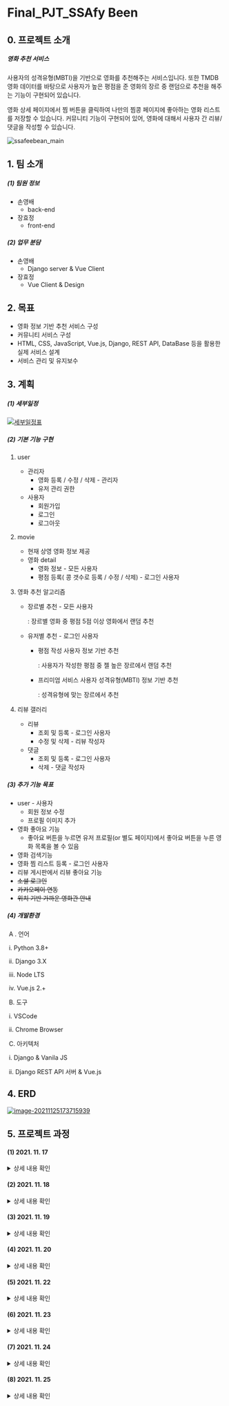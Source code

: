 # Final_PJT_SSAfy  Been

## 0. 프로젝트 소개

##### 영화 추천 서비스 

 사용자의 성격유형(MBTI)을 기반으로 영화를 추천해주는 서비스입니다. 또한 TMDB 영화 데이터를 바탕으로 사용자가 높은 평점을 준 영화의 장르 중 랜덤으로 추천을 해주는 기능이 구현되어 있습니다.

 영화 상세 페이지에서 찜 버튼을 클릭하여 나만의 찜콩 페이지에 좋아하는 영화 리스트를 저장할 수 있습니다. 커뮤니티 기능이 구현되어 있어, 영화에 대해서 사용자 간 리뷰/댓글을 작성할 수 있습니다.

![ssafeebean_main](README.assets/ssafeebean_main.png)



## 1. 팀 소개

##### (1) 팀원 정보

- 손영배
  - back-end
- 장효정
  - front-end

##### (2) 업무 분담

- 손영배
  - Django server & Vue Client
- 장효정
  - Vue Client & Design



## 2. 목표

- 영화 정보 기반 추천 서비스 구성
- 커뮤니티 서비스 구성
- HTML, CSS, JavaScript, Vue.js, Django, REST API, DataBase 등을 활용한 실제 서비스 설계
- 서비스 관리 및 유지보수



## 3. 계획

##### (1) 세부일정

[![세부일정표](README.assets/세부일정표.png)]()

##### (2) 기본 기능 구현

1. user

   - 관리자
     - 영화 등록 / 수정 / 삭제 - 관리자
     - 유저 관리 권한
   - 사용자
     - 회원가입
     - 로그인
     - 로그아웃

2. movie

   - 현재 상영 영화 정보 제공
   - 영화 detail
     - 영화 정보 - 모든 사용자
     - 평점 등록( 콩 갯수로 등록 / 수정 / 삭제) - 로그인 사용자

3. 영화 추천 알고리즘

   - 장르별 추천 - 모든 사용자

     : 장르별 영화 중 평점 5점 이상 영화에서 랜덤 추천

   - 유저별 추천 - 로그인 사용자

     - 평점 작성 사용자 정보 기반 추천

       : 사용자가 작성한 평점 중 젤  높은 장르에서 랜덤 추천

     - 프리미엄 서비스 사용자 성격유형(MBTI) 정보 기반 추천

       : 성격유형에 맞는 장르에서 추천

4. 리뷰 갤러리

   - 리뷰
     - 조회 및 등록 - 로그인 사용자
     - 수정 및 삭제 - 리뷰 작성자
   - 댓글
     - 조회 및 등록 - 로그인 사용자
     - 삭제 - 댓글 작성자

##### (3) 추가 기능 목표

- user - 사용자
  - 회원 정보 수정
  - 프로필 이미지 추가
- 영화 좋아요 기능
  - 좋아요 버튼을 누르면 유저 프로필(or 별도 페이지)에서 좋아요 버튼을 누른 영화 목록을 볼 수 있음
- 영화 검색기능
- 영화 찜 리스트 등록 - 로그인 사용자
- 리뷰 게시판에서 리뷰 좋아요 기능
- ~~소셜 로그인~~
- ~~카카오페이 연동~~
- ~~위치 기반 가까운 영화관 안내~~

##### (4) 개발환경

​	A . 언어

​		i. Python 3.8+

​		ii. Django 3.X

​		iii. Node LTS

​		iv. Vue.js 2.+

​	B. 도구

​		i. VSCode

​		ii. Chrome Browser

​	C. 아키텍처

​		i. Django & Vanila JS

​		ii. Django REST API 서버 & Vue.js



## 4. ERD

[![image-20211125173715939](./README.assets/image-20211125173715939.png)]()



## 5. 프로젝트 과정

#### (1) 2021. 11. 17

<details>
<summary>상세 내용 확인</summary>
<div markdown="1">

##### 1. 오늘의 목표


- 영화데이터 API 수집할 곳 정하기, 조사하기
- Wireframe 만들기
- Django 기본 틀, Model 구축하기
- Community, Movies 앱 CRUD 로직 작성
- 프로젝트 세부 일정 수립하기

##### 2. 오늘의 고민과정

- TMDB API를 통해 영화 데이터 크롤링하기
  - Front 단에서 axios 요청으로 데이터를 통신하는 것 이외에, 기본적으로 Server 내 DB에 일정량의 영화 데이터를 저장하고자 하였다.
  - TMDB API에서 영화 데이터를 불러오고, 이를 SSAfee Bean 프로젝트의 Movie 모델이 가지고 있는 속성과 일치하게끔 가져오려면 어떻게 해야할까? 라는 의문을 가지게 되었다.
  - 구글링을 통해서 `requests` 와 `json` , 그리고 기초적인 Python `for` 문을 사용하면 위 문제를 해결할 수 있음을 알게 되었고, 코드 작성을 통해 우리가 원하는 JSON 형태의 영화 데이터를 얻을 수 있었다.
- Community, Movies 앱의 CRUD 로직 작성
  - 프로젝트 명세에 따라 기본적이면서 핵심적인 CRUD 로직 작성을 하였다.
  - 프로젝트 기술 스택은 Django + Vue.js 이기 때문에 Django에 별도의 Templates 작성을 하지 않았다. 따라서 Django Rest Framework를 사용하여 직렬화(Serializer)된 데이터를 응답(Response)하는 구조로 각각의 CRUD 함수 코드를 작성하였다.
  - Community 앱의 Comment 관련 로직에 대한 고민이 남아있다.
    - 댓글 목록을 불러오는 path와 세부 댓글의 Read/Delete path가 분리되어 있다.
    - 어차피 하나의 리뷰에 여러개의 댓글이 달리는 구조인데, 이 path가 굳이 분리되어 있을 필요가 있을까? (효정과 논의 필요!)

##### 3. 오늘의 결과물

- WireFrame
  [![Untitled](./README.assets/Untitled.png)]()
- 기본 구조 생성
  ![Untitled (3)](README.assets/Untitled%20(3).png)
- TMDB API를 활용하여 DB에 저장할 영화 데이터 JSON 파일 생성
  [![Untitled (2)](./README.assets/Untitled%20(2).png)]()
- community & movies 앱 기본 CRUD 로직 작성
  - Postman을 사용하여 request가 정상적으로 작동하는지 확인
    [![Untitled (1)](./README.assets/Untitled%20(1).png)]()

##### 4. 오늘의 느낀점

- 장효정
  - 기획 단계가 가장 어렵고 중요하다고 하셨던 교수님 말씀이 이해가 완전 됐다. 기획내용들이 정확하면 개발하는 과정에서 헷갈리는 경우는 확실히 줄 것이라는 생각이 들었다.
  - wireframe을 처음 접하고 그려보면서 대략적인 완성본의 모습을 그린다는 게 생각했던 거보다 어려웠다. 그리는건 쉬운데 아이디어를 정리하고 어떻게 표현할 것인지 정리하는 과정에서 시간을 많이 사용했다.
  - 오늘 프로젝트 첫날인데 내일부터 끝나는 날까지 매일이 걱정보다는 기대가 크다. 물론 구현하려고 했던 게 생각처럼 바로 되지 않는 경우들 때문에 고민의 시간들이 있겠지만 그래도 생각했던 기능들을 다 구현해서 상상 속 페이지가 실제로 완성된 거 보면 엄청 뿌듯하고 기분 좋을 것 같다는 기대감이 든다.
- 손영배
  - 프로젝트 1일차이다. 매주 금요일마다 했던 PJT 경험과 코드를 참고해서 기본적인 구조는 최대한 빠르게 작성하고자 하였다. 명세에 맞는 핵심 기능을 완벽하게 구현하고 나서 추가적으로 다양한 기능을 넣어볼 것이다.
  - 간단한 `.py` 파일을 만들어서 `requests` , `json` 을 활용한 TMDB API 영화 데이터를 크롤링 과정이 재미있었다. 사용자 정보 기반 영화 추천 알고리즘을 작성할 때에도 TMDB API 데이터를 활용할 수 있을 것 같다.


</div>
</details>




#### (2) 2021. 11. 18

<details> <summary>상세 내용 확인</summary> <div markdown="1">

##### 1. 오늘의 목표

- 사용자 계정 model 구축
- vue 구조 잡기
- 영화 vue 연결
- 리뷰 vue 연결

##### 2. 오늘의 고민과정

- 기능별 세부 일정 계획 수정
  - 효정
    - 목 : 홈 / 영화
    - 금 : 장르별 추천 / 찜(보고싶어요)
    - 토,일,월,화 : Design
    - 수 : 최종 test
  - 영배
    - 목 : 리뷰 / 프로필
    - 금 : 평점별 추천
    - 토, 일 : 소셜로그인 / MBTI 추천
    - 월, 화 : 지도 / 마일리지 / 카페
    - 수 : 최종 test
- Vue.js
  - views & components 구조 변경
    - 상단 nav 링크는 views
    - 그 views의 하위 vue는 components 폴더에 작성해야 함
    - 구조 싹 바꿔야함...
  - 로그인
    - 로그인 후, 새로고침(F5) 버튼을 누르면 `vuex.store > state > loginUser`가 초기화된다.
    - 어떻게 해결해야 하지?
  - 프로필 페이지
    - Server DB에 저장된 유저 avatar_thumbnail 파일을 불러오는 것이 어려움.
    - 어떻게 해...
  - 리뷰
    - django Review 모델에서 사용되는 여러 속성값을 입력하는 것이 어려움
    - ex. 생성시간, 수정시간, 작성자(user), 어떤 영화에 대한 리뷰인지(movie)...
  - 홈에 보이는 현재 상영작들의 detail 페이지를 영화카테고리에서 쓰는 detail페이지와 같이 쓸 수 있는 것인지 고민
    - 먼저 영화 페이지에서 detail볼 영화 구분을 movie.id로  필터링 작업이 created에서 작업후, 현재 상영작 중 한 개의 영화 정보를 어떻게 받아야 할지 고민했다.
  - 영화 - 장르별 영화 목록을 보기 위해서 select 이용 사용자가 선택한 장르 출력 완성
    - but! 장르가 번호로 되어있고 그 범위가 900이 넘어가는데 이 부분은 서버에서 체크해봐야 더 진행할 수 있을 것 같다.
    - → *내일 회의사항!!*
  - 영화 목록들을 현재는 card 형태로 보여주는데 이것을 li안에 div로 할지 고민 중이다.
  - 필터링 과정에서 선택 리뷰나 선택 영화에 대한 id 값을 filter에서 체크할 때, '==='과 '=='은 차이가 있다는 점을 생각해야 한다.
  - 현재 db에 있는 영화 데이터가 현재상영작 데이터랑 차이점이 있는건지 확인!!
    - → *회의사항!!*

##### 3. 오늘의 결과물

- 홈 화면
  - 현재 상영작
    - ![Untitled (4)](README.assets/Untitled%20(4).png)
    - [![Untitled (5)](./README.assets/Untitled%20(5).png)]()
  - 영화 전체 목록
    - ![Untitled (6)](README.assets/Untitled%20(6).png)
    - [![Untitled (7)](./README.assets/Untitled%20(7).png)]()
  - 영화 detail
    - ![Untitled (8)](README.assets/Untitled%20(8).png)
- 회원가입 / 로그인 로직
- 리뷰
  - 리스트
  
  - 리뷰작성
  
  - 세부 리뷰 정보 (+ 작성자일 경우, 삭제버튼)
  
    ![Untitled (9)](README.assets/Untitled%20(9).png)

##### 4. 오늘의 느낀점

- 장효정
  - vue는 참 무작정하면 중간에 길을 완전 잃어버리게 된다. 확실히 흐름을 파악하고 나서 작성하면 오류가 나도 어디를 고쳐야 하는지 조금은 알게되는 것 같다.
  - 오류를 방지하기 위해 중간 중간 console.log 필수..! 한단계씩 확인하면서 하는 것이 좋다는 것을 또 한번 느꼈다.
  - 조금 디자인을 건드려봤는데.. 확실히 큰일났다. 부트스트랩, css에 대한 지식이 많이 날라간 상태였다는 것을... 깨달았다. 이번 프로젝트를 끝낼 쯤엔 실력이 많이 늘어있으리라..믿는다.내자신..
  - 혼자 하다가 오랫동안 풀리지 않는 문제는 팀원과 같이 고민하면 더 빨리 문제를 해결할 수 있다는 점!
  - 뭔가 되게 많은 걸 한 건 아닌데 시간은 엄청 흘렀고.. 그렇지만 재밌다!
- 손영배
  - 프로젝트 2일차. vue에서 컴포넌트를 만들면서 django 서버를 탄탄하게 만들지 못했다는 생각을 하게 되었다. Request 방식에 따라 응답이 제대로 오지 않는 오류가 많이 나타났기 때문이다. 코드를 구현하는 과정에서 지속적으로 Server 파트의 부족한 부분을 메워가겠다.
  - Vue.js 에서 개별 리뷰 정보를 출력하는 부분에서 시간이 많이 소요되고 있다. 구글링, 팀원과 협의를 계속하고 있지만 잘 해결되지 않는다.
    - 해결 완료(장효정 최고b)
  - 로그인, 회원가입 기능에서도 django에 설정해놓은 모델의 속성값과 일치하지 않아서 오류가 발생하였다. 수정이 필요하다.
  - 내일 필수 기능에 대한 로직과 컴포넌트들에 대해서 전체적으로 중간점검을 해야겠다.

</div> </details>

#### (3) 2021. 11. 19

<details> <summary>상세 내용 확인</summary> <div markdown="1">

##### 1. 오늘의 목표

- 홈페이지 -영화 detail  연결
- 영화페이지 - 장르별 목록 출력
- 장르별 추천
- 찜(보고싶어요)
- 프로필사진 경로 불러오기 도전

------

- 영화 평점 기능 넣기
- 평점별 추천
- DB수정 - movie_now 추가하기 / 영화id값 pk로 수정
- movie.json 파일 수정
- 영화 model 수정 - 영화 좋아요 넣기
- 리뷰

##### 2. 오늘의 고민과정

- state에서 새로고침시 user정보 사라짐 : 교수님 질문!!!!!!

  - `vuex-persistedstate` 라이브러리로 해결

- 영화 상세 페이지 좋아요(찜) 기능

  - 영화 상세 페이지에 들어왔을 때 좋아요 기능에 대해 2가지 정보를 보여주고자 하였다.
    1. 기존에 영화를 좋아요(찜) 클릭한 유저의 숫자
    2. 현재 로그인한 유저가 해당 영화를 찜 했는지 여부 (True / False)
  - 이를 위해서 django에 GET 방식에 대한 새로운 코드를 아래와 같이 작성하였다.

  ```python
  @api_view(['GET','POST'])
  def movie_likes(request, movie_pk):
      movie = get_object_or_404(Movie, pk=movie_pk)
  
      if request.method == 'GET':
          if movie.like_users.filter(pk=request.user.pk).exists():
              liked = True
          else:
              liked = False
          context = {
              'liked' : liked,
              'likeCount' : movie.like_users.count(),
          }
          return JsonResponse(context)
  ```

  - `JsonResponse` 를 통해 응답 받은 2가지 변수를 활용하여 문제를 해결하였다.

- 영화 상세 페이지 별점 기능

  - JS에서 동작하는 별점을 구현하기 위해서 구글링을 하였고 관련하여 다양한 라이브러리가 있음을 확인하였다.
  - https://github.com/pooyagolchian/vue-star-rate
  - 위 GitHub 링크를 참고하여 `vue-js-star-rating` 라이브러리를 활용하여 별점 기능 구현

  ```jsx
  <template>
  	<vue-star-rate
          :rateRange="0"
          :maxIcon="5"
          :iconHeight="22"
          :iconWidth="22"
          :hasCounter="true"
          iconShape="star"
          @ratingSet="myRating"
    >
  	</vue-star-rate>
  </template>
  
  <script>
  import vueStarRate from 'vue-js-star-rating'
  
  export default {
  	...
  	components: {
  		vueStarRate,
  	},
  	data: function () {
  		return {
  			...
  			rankData: {
  				user_rank: 0,
  				user: 0,
  				movie: 0,
  			},
  		},		
  	},
  	methods: {
  		...
  		myRating: function (rating) {
        this.rankData.user_rank = rating
        const Django_URL = '<http://127.0.0.1:8000>'
        axios({
          method: 'post',
          url: `${Django_URL}/movies/${this.movie.id}/rank/`,
          data: this.rankData,
          headers: this.setToken()
        })
          .then(res => {
            console.log(res)
          })
          .catch(err => {
            console.log(err)
          })
      },
  	},
  }
  </script>
  ```

  - 영화 개별 페이지 컴포넌트가 `created` 되었을 때 이미 영화에 관련된 로그인 유저의 별점 데이터가 있을 경우 별점이 바로 보일 수 있도록 작업해야 함. (내일하자...)

- Permissions Classes

  - 서비스의 기능 중 요청방식이 GET인 기능들 대부분은 로그인하지 않아도 요청을 할 수 있어야 한다.
  - `views.py`의 동일한 함수에 달려있는 api_view 데코레이터가 GET 이외에 POST, PUT, DELETE가 같이 있는 경우에는 permission classes를 요청 방식에 따라 구분 지을 수 있는지 궁금하다. GET 은 AllowAny, POST는 IsAuthenticated와 같은식으로 말이다.

##### 3. 오늘의 결과물

- 영화 상세 페이지 좋아요(찜) 기능

  ![Untitled (10)](README.assets/Untitled%20(10).png)

- 영화 상세 페이지 별점 기능 (진행중)

  ![Untitled (11)](README.assets/Untitled%20(11).png)

- 홈 / 영화 페이지에서 영화 눌렀을 때 연결 부분 수정

![Untitled](README.assets/Untitled%20(12).png)

- 장르별 영화 페이지 구성

![Untitled (13)](README.assets/Untitled%20(13).png)

##### 4. 오늘의 느낀점

- 장효정
  - 하면서 배웠던 내용도 직접 원하는 방식으로 사용해보면서 더 정확하게 배울 수 있었다.
  - 오류가 나면 혼자 해결해보려고 찾아가는 과정도 좋고 그게 너무 시간을 오래 사용하고 있다 싶을땐 조원한테 물어보면?!! 바로 해결. 이상하게 내 오류는 영배오빠가 해결하고 영배오빠오류는 내가 찾고 이래서 협업하는건가부다~!~!~! 우리 팀 짱~!
  - 하면서 디자인적인 부분도 조금씩 수정해보려고 기존 영화페이지들 어떻게 구성되어있나 보고있는데 보면서 와 진짜 구성자체가 깊다는 생각이 들었다. 나도 할 수 있..겟..지?
- 손영배
  - Django Server 단에서 수정해야 할 코드가 꽤 많아서, Vue 관련 작업을 많이 하지 못했다. 일정이 조금 밀리는 것 같아서 페어 효정이에게 미안하다. 주말에 열심히 할게
  - axios 요청을 통해서 좋아요/별점 기능을 구현하는 과정에서 많이 헤맸다. 구글링도 하고 교수님께 질문도 드리고, 효정이와 같이 논의하면서 문제를 해결하고자 하였다. 처음부터 모든 코드를 바로 구현할 수 없다는 것을 다시 한번 깨닳았고, 같이 협업하는 동료와 프로젝트를 진행하면서 만나게 되는 다양한 문제들에 대해서 의견을 나누고 조사하고 해결하는 과정 너무 의미있고 유익하고 즐거웠다. 남은 기간도 화이팅!
  - 체력적으로 많이 힘들지만 주말동안 코드에 대해서 수정 보완해야겠다.

</div> </details>

#### (4) 2021. 11. 20

<details> <summary>상세 내용 확인</summary> <div markdown="1">

##### 1. 오늘의 목표

- 좋아요(찜) 누른 영화 목록 페이지 생성
- 영화 평점 기능 추가
- 평점별 추천
- 리뷰 컴포넌트 수정

------

- 장르별 추천
- 홈페이지 디자인

##### 2. 오늘의 고민과정

- 리뷰 상세 페이지 링크 이동시 아래와 같은 오류 발생

  ![Untitled (19)](README.assets/Untitled%20(19).png)

- 위 오류의 내용은 다음과 같다.

  - 현재 페이지 주소가 이동하려는 페이지의 주소와 같기 때문에(NavigationDuplicated) 에러가 발생한 것.
  - ReviewItem.vue 에서 `li` 태그와 `router-link` 각각에 똑같은 리뷰 개별 페이지 경로로이동하는 코드를 모두 작성해서 오류가 발생하였다. `li` 태그 내의 `@click` 코드를 삭제하여 문제를 해결하였다.

- https://m.blog.naver.com/ming___jee/222060921909 블로그 글을 참고하여 문제를 해결할 수 있었다.

##### 3. 오늘의 결과물

- 리뷰 컴포넌트 수정

  - 리뷰 내 좋아요 기능 추가
  - 리뷰 수정 기능 추가 (모달)
  - 댓글 리스트 표시
  - 댓글 작성 및 삭제 기능 추가

  ![Untitled](./README.assets/Untitled%20(20).png)

  ![Untitled](./README.assets/Untitled%20(21).png)

- 찜 페이지 추가

  - 영화 상세 페이지에서 좋아요 버튼을 누른 영화를 별도의 찜 페이지에서 따로 확인 가능

[![Untitled](./README.assets/Untitled%20(22).png)]()

- 평점별 추천

  - 사용자가 가장 높은 별점을 준 영화의 장르 중 하나를 랜덤으로 선택하여 해당 장르와 관련있는 영화 리스트를 추천

  ![Untitled](./README.assets/Untitled%20(23).png)

##### 4. 오늘의 느낀점

- 장효정
  - 점점 기능들이 추가되면서 여러부분을 고치고 고치고 하는 과정에서 많이 배운다는 생각이 들었다. 그리고 가장 늘은 것은 구글링 능력..!
  - 웹 배울때 레이아웃 분명 열심히 들었던 거 같은데 다시 해보니까 복잡한 거 아닌거 같은데 바로바로 못해내서 답답했다.
- 손영배
  - 프로젝트 4일차
  - Vue를 활용하여 여러가지 기능을 구현하면서 Django의 코드를 많이 수정하였다. 프로젝트 초기부터 완벽한 코드를 작성하고자 하는 욕심이 있었다. 최종 PJT OT 때 교수님이 말씀하신 내용이 생각났다. 처음부터 완벽한 코드/결과물을 만들 수는 없다는 것을!
  - 코드에서 문제가 발생하면 성격상 무조건 고치고 넘어가야 된다는 강박이 있다. 물론 결국에 오류는 고쳐야하지만 해결되지도 않고 답도 없는 오류를 몇시간씩 붙드는 것보다는 다른 기능을 구현하면서 주의를 환기시켰다가 다시 오류로 돌아오는 것이 훨씬 낫다는 것을 배웠다.
  - 어제까지는 코딩도 전혀 못하겠고 어떻게 하면 좋을지 아이디어나 생각도 전혀나지 않았는데, 오늘은 꽤 많은 기능을 구현해내서 뿌듯하다. 끝까지 최선을 다하자!

</div> </details>

#### (5) 2021. 11. 22

<details> <summary>상세 내용 확인</summary> <div markdown="1">

##### 1. 오늘의 목표

- 관리자 페이지
- 회원정보 수정
- 검색 기능 추가
- MBTI 기반 추천 알고리즘 만들기
- 로그인 관련 페이지 수정

##### 2. 오늘의 고민과정

- 프로필 페이지 이미지 수정

  - 참고: https://stackoverflow.com/questions/43013858/how-to-post-a-file-from-a-form-with-axios
  - 코드 수정

  ```jsx
  profileUpdate: function() {
        const username = this.$store.state.loginUser
        var formData = new FormData()
        formData.append("avatar_thumbnail", this.file)
        formData.append("mbti", this.user.mbti)
        formData.append("mileage", this.user.mileage)
        formData.append("pay", this.user.pay)
        const Django_URL = '<http://127.0.0.1:8000>'
        axios({
          method: 'put',
          url: `${Django_URL}/accounts/${username}/`,
          data: formData,
          headers: {
            Authorization: `JWT ${localStorage.getItem('jwt')}`,
            'Content-Type': 'multipart/form-data'
          }
  ```

  ```python
  # serializers.py 에서 사용자 정보 업데이트용 serializer 생성
  class UserUpdateSerializer(serializers.ModelSerializer):
  
      class Meta:
          model = get_user_model()
          fields = ('avatar_thumbnail', 'mbti', 'pay', 'mileage',)
  
  # views.py user_detail 함수 코드 수정
  @api_view(['GET', 'PUT'])
  def user_detail(request, username):
      ...
      elif request.method == 'PUT':
          serializer = UserUpdateSerializer(user, data=request.data)
          if serializer.is_valid(raise_exception=True):
              serializer.save()
              return Response(serializer.data)
  ```

  - 프로필 페이지에서 이미지/MBTI를 수정하는 요청을 보내는 작업에 대한 코드를 수정하였다. 계속해서 아래와 같이 **Multipart from parse error** 가 발생해서 몇시간을 고민하고 구글링해도 답이 나오지 않아, 결국 교수님께 질문을 드렸다. 교수님의 도움으로 `axios file put` 이라는 키워드로 구글링하여 stackoverflow 글을 참고하였고 단번에 해결되었다.

  ```jsx
  {
    "error": {
      "detail": "Multipart form parse error - Invalid boundary in multipart: None"
    }
  }
  ```

- 검색 기능

  - 서비스 어느 페이지에서든 '키워드'를 입력해서 영화를 검색할 수 있는 기능을 추기하고자 하였다.
  - axios get 요청 방식을 통해 `search_query` 를 전달하여 서버 단에서 필터링된 영화 목록을 응답받았다.
  - 코드

  ```python
  @api_view(['GET'])
  @permission_classes([AllowAny])
  def movie_list(request):
      # 전체 영화 조회
      if request.method == 'GET':
          movies = get_list_or_404(Movie)
          
  				# 영화 타이틀 검색 기능
          q = request.GET.get('q', '')
          if q:
              movies = get_list_or_404(Movie, title__icontains=q)
          serializer = MovieListSerializer(movies, many=True)
          return Response(serializer.data)
  ```

  ```python
  // App.vue
  methods: {
      movieSearch: function () {
        this.$router.push({
          name: 'MovieSearch',
          query: {
            search_query: this.userQuery,
          }
        })
        this.userQuery= ''
      },
    },
  
  // MovieSearch.vue
  methods: {
    getQueryMovie: function () {
      const q = this.$route.query.search_query
      console.log(q)
      const Django_URL = '<http://127.0.0.1:8000>'
      axios({
        method: 'get',
        url: `${Django_URL}/movies/`,
        headers: this.setToken(),
        params: {
          q: q
        }
      })
        .then(res => {
          this.movies = res.data
  
        })
        .catch(err => {
          console.log(err)
        })
    },
   },
  ```

  - 어려운 점

    - Home, 리뷰, 프로필 등 다른 페이지에서 정상적으로 검색기능이 작동하는 것을 확인하였으나, 검색 결과가 나타난 화면에서 다른 쿼리로 재검색하려고 할 때 작동하지 않는 문제점이 발생하였다.
    - 참고: https://theheydaze.tistory.com/313
    - 위 블로그 글을 참고하여 `query` 나 `params` 값만 갱신하면서 Router를 이동 시키는 코드를 추가하였다.

    ```jsx
    // App.vue
    
    <router-view :key="$route.fullPath" @login="isLogin=true"/>
    ```

- MBTI 유형별 영화 추천 알고리즘

  - 16가지 성격유형 (MBTI) 에 따른 영화 추천 알고리즘을 작성하였다. 구글링을 통해서 각 성격 유형에 해당하는 사람들이 좋아하는 영화들의 목록을 작성하고 해당하는 장르를 구했다. 성격 유형별로 좋아할만한 영화 장르를 기반으로 추천해주는 기능을 구현하였다.
  - 코드

  ```jsx
  methods: {
      setToken: function () {
        const token = localStorage.getItem("jwt")
        const config = {
          Authorization: `JWT ${token}`,
        }
        return config;
      },
      **getMBTIMovies**: function () {
        const Django_URL = '<http://127.0.0.1:8000>'
        const MBTIID = this.mbtiID[this.$store.state.userInfo.mbti]
        axios({
          method: 'get',
          url: `${Django_URL}/movies/recommendation/mbti/${MBTIID}/`,
          headers: this.setToken(),
        })
          .then(res => {
            console.log(res)
            const MBTIMovies = res.data
            this.movies = _.sampleSize(MBTIMovies, 3)
          })
          .catch(err => {
            console.log(err)
          })
      },
    },
  ```

- git merge check

  - ![Untitled (27)](README.assets/Untitled%20(27).png)

##### 3. 오늘의 결과물

- 프로필 페이지 이미지 & MBTI 등 정보 수정

  ![Untitled (24)](README.assets/Untitled%20(24).png)

- 검색 기능 추가

[![Untitled](./README.assets/Untitled%20(25).png)]()

- MBTI 추천

[![Untitled](./README.assets/Untitled%20(26).png)]()

##### 4. 오늘의 느낀점

- 장효정
  - 디자인하는게 이렇게 어려운 일이였다니.. 나는 이걸 좋아하는 줄 알았는데 아니다. 안좋아한다. 있는 코드 갔다 쓰면 안되고 조금수정하면 될꺼같아서 수정하면 늪에빠지고 아예 첨부터 빌딩쌓자니 63빌딩이라 시간투자가 과하고 ..ㅎ 일단 모르겠다.
  - 영배오빠에게.. 미안합니다. 진짜 다해놓고 자고싶었는데.. 불가능했습니다.. 제 능력부족입니다ㅠㅠ남은 프젝기간 모든 시간 투자 열심히 하겠습니다. 이만저는...자고 오겠습니다..
- 손영배
  - 프로젝트 5일차
  - 프로필 페이지에서 유저의 아바타 이미지를 서버에 전달하고 저장하는 과정에서 오류가 지속적으로 발생하였다. 어떻게든 검색을 통해서 해결해보려고 했으나 도저히 해결할 방법이 보이지 않아 교수님께 도움을 청했다. 10분만에 문제를 해결했다. 너무 쉽게 해결되어서 허탈했지만, 혼자서 몇시간 동안 고민하고 검색하면서 이리저리 코드를 썼던 것 또한 좋은 경험이었다고 생각하려고 한다.
  - 슬슬 체력에 한계가 온다. 힘들다.. 졸리고 지친다..

</div> </details>

#### (6) 2021. 11. 23

<details> <summary>상세 내용 확인</summary> <div markdown="1">

##### 1. 오늘의 목표

- 회원가입, 로그인 alert 메세지 추가
- GenreReco.vue 장르명 인자로 같이 전달
- 리뷰 리스트, 상세 - 글쓴이 표기
- 소셜 로그인
- 홈 - Carousel
- 리뷰 상세 페이지

##### 2. 오늘의 고민과정

- Vue - Carousel
  - 홈 화면에서 보여주는 영화 리스트를 Carousel 형태로 구현하고자 함
  - `vue-carousel-3d` 를 import 하여 활용.
  - vue-carousel-3d github 링크
    - https://wlada.github.io/vue-carousel-3d/guide/

##### 3. 오늘의 결과물

- 홈 화면 - Carousel

  - ![Untitled (28)](README.assets/Untitled%20(28).png)

- 경고창 Customize

  - `sweetalert` 라이브러리를 사용하여 경고창을 좀 더 이쁘게 꾸며보았다.
  - https://sweetalert.js.org/guides/#installation

  ![Untitled (29)](README.assets/Untitled%20(29).png)

##### 4. 오늘의 느낀점

- 장효정
  - 디자인 진짜 너무 사소한데 오래 걸린다.. 진짜 너무 사소한데 오래걸려서 짜증은 안나는데 시간이 많았으면 좋겠다는 바램 .ㅎㅎㅎㅎ
  - 진짜 구글은 개발자에게 최고의 책이다... 없었으면 어쩔뻔..
  - 마음은 더 예쁘게 보이고 이것 저것 구현하고 싶은게 많지만 사실 시간만 넉넉하면 할 수 있을 것 같은데 시간이 적다보니 원하는 정도껏 구현하지 못해서 아쉬운 마음이 든다. 그런데 디자인하다보면 그냥 대충 이렇게 봐!!! 라는 대충의 마음도 생긴다.
  - 어려운 기능들을 영배오빠가 다 구현하느라 고생이 많다.. 디자인은 나에게 전적으로 맡겨!! 하고 싶었는데 오빠가 내가 계속 못하던 거 해결해줬다.. 역시 영배짱!!
- 손영배
  - 프로젝트 6일차
  - 주말까지 정신없이 필수기능과 추가기능을 구현하면서 달려왔다. 효정이가 디자인 전반을 손보면서 지난 5~6일간 우리가 작성했던 코드를 돌아보았는데, 굉장히 문제가 많았다. 또한 대체 왜 깃헙에 Upload/Merge 하고 나서 다시 Pull 하면 동작이 안되는 코드가 나타나는지 원인을 모르겠다.
  - vue - DRF 간 소셜 로그인 기능을 구현하고자 하였으나, 너무 어려워서 포기했다. 홈 화면을 Carousel로 표현하려는 아이디어를 가지고 구현하고자 하였으나 이 또한 어려웠다(다행히 결국에는 성공했지만.)
  - 아이디어가 풍부하더라도 실제로 아이디어를 우리의 서비스에 적용하고 코드로 구현하는 것이 현실적으로 어렵다는 것을 느꼈다. 더 많이 구글링하고 최대한 원문으로 된 공식 문서를 읽는 습관을 계속해서 길러나가야겠다.
  - 프로젝트 마감이 다가오다 보니 체력적으로도 많이 지쳐있고 특히 정신적으로 많이 피폐해져있다. 잠자는 시간도 훅 줄어들고 중간에 쉬는 시간도 없이 하루종일 컴퓨터 앞에 앉아있다보니 너무 힘들다. 그래도 끝까지 포기하지 않고 최선을 다해야지..
  - 디자인을 너무 효정이에게 다 맡긴거 같아서 미안하다. 내일은 만나서 같이 하자. 만나서 하면 효율이 올라갈거야. 무리하지 말고 일찍 자라~~

</div> </details>

#### (7) 2021. 11. 24

<details> <summary>상세 내용 확인</summary> <div markdown="1">

##### 1. 오늘의 목표

- MBTI 추천에서 MBTI가 없는사람 Alert
- 프로필 수정 버튼 눌렀을 때 안되는 경우 Alert
- 영화 검색 이상함..
- 평점 기능 > 콩 모양으로 변경하고, 기능 전반적으로 수정
- 영화 디테일 페이지 장르명 출력
- 영화 디테일 > 유튜브 관련 영상 API (추가 기능)
- Movies 모델링, Serializer 수정 & JSON 영화 데이터 추가 & 장르 추천에서 TMDB 평점 높은 순으로 뽑기
- 리뷰 > 댓글 작성자일 경우만 삭제버튼 보이기
- 작성자 배경이미지 넣기 (리뷰, 댓글 작성자별)
- 레이아웃
  - 영화 리스트 페이지
  - 영화 상세 페이지
  - 추천 페이지 > 상단 메뉴 눌렀을 때 Dropdown 나오게 수정
  - 추천 > 장르 페이지
  - 추천 > 평점
  - 추천 > MBTI
  - 리뷰 디테일
  - 리뷰 리스트
- nav 바 검색창
- 검색 결과 페이지
- 찜 페이지
- 프로필 페이지

##### 2. 오늘의 고민과정

- 홈 화면 콘솔창 오류

  - 홈 화면에서 TMDB API 요청을 통해서 현재 상영중인 영화 데이터를 불러와서 Carousel 형태로 보여준다. 정상적으로 포스터가 화면에 나오지만 개발자 도구의 콘솔창에서 아래와 같은 오류가 계속해서 나타났다.

  ![Untitled](./README.assets/Untitled%20(30).png)

  - 참고글 - https://hj-tilblog.tistory.com/61

![Untitled](./README.assets/Untitled%20(31).png)

- movie-item 페이지를 자식으로 하는 부모 페이지가 여러 개라서 각 페이지마다 정렬에 따라 맞추기가 어렵다는 것을 느꼈다. 이 문제는 부모component부터 정렬 다 잡고 movie-item들을 공통 정렬 형태로 수정해야겠다.
- 사이트 평점 기능을 위해서 bootstrap Vue가 꼭 필요했다. 그런데 태그 속성값?들의 우선순위가 기존에 쓰고있던 bootstrap보다 bootstrap vue가 더 높아서 기존에 있던 디자인들이 틀어졌다..ㅠ 전체를 다 바꾸긴 너무 양이 많아서 오류가 난 부분들을 찾아서 스타일에 클래스 스타일을 정해서 적용했다.

##### 3. 오늘의 결과물

- 리뷰페이지
  - [![image-20211125165857418](./README.assets/image-20211125165857418.png)]()

##### 4. 오늘의 느낀점

- 장효정
  - 디자인은 하다 보니 사용자 입장에서 불편한 점들이 잘 보였다. 그래서 추가하고 싶은 기능들이 많아졌다.(alert, modal 등)
  - 프로젝트 기간이 짧아서 기한 내에 최대한으로 만들어내려고 하다 보니 내 건강을 뺏기고 있는 거 같지만.. 일등하고 싶습니다.
  - 매일 기능 추가, 오류 찾아서 해결하느라 고생하는 영배손~오빠에게 박수를 보냅니다.👏
- 손영배
  - 프로젝트 마감 기한이 다가오면서, 추가 기능보다는 기존에 구현했던 기능들의 세부적인 디테일을 수정하는 것에 집중하게 되었다. 사용자 입장에서 서비스를 이용하면서 불편함을 느낄만한 부분들을 고치는 과정에서 코드가 작동하지 않거나 오류가 발생하는 상황을 겪었다. 그 과정을 해결해가면서 실력이 조금씩 늘고 있을 것이라 생각한다.
  - 디자인을 수정하는 것이 매우 어렵다는 것을 느꼈다. 잠 줄여가면서 영혼을 갈아 넣으면서 열심히 디자인을 수정하고 있는 효정이.. 정말정말 고생 많다. 끝나고 맛있는 거 먹자!

</div> </details>

#### (8) 2021. 11. 25

<details> <summary>상세 내용 확인</summary> <div markdown="1">

##### 1. 오늘의 목표

- 디자인
  - mbti / 평점별 추천 페이지 '다시 추천' 버튼 수정
  - 프로필 수정버튼 수정
  - 영화 디테일 창 사용자 평점 수정 / 레이아웃 수정
  - movie-item 정렬
  - 리뷰페이지 Pagination / 레이아웃 수정
  - 홈 페이지 푸터
  - 리뷰 디테일 레이아웃 수정
  - 회원가입 / 로그인 페이지 레이아웃 수정
- 기능
  - 로그아웃 풀었는데 로그인 정보가 남아있음
  - 검색 결과가 아예 없을 때 안내 글 보이기

##### 2. 오늘의 고민과정

- 홈화면인데 로그아웃 버튼에 active상태
  - 로그인 상태라서 user 정보가 있을 때 active 상태인 것! 로그아웃은 직접 style로 풀어주었음!!

![Untitled](README.assets/Untitled%20(32).png)

- 영화 디테일 창에서 스토리 내용이 너무 많은 경우 레이아웃이 무너져서 글자수 제한이 필요했다.

  - 참고자료 : https://webdir.tistory.com/483

- 태그 안에서 띄어쓰기 많이넣기

  -  갯수만큼 띄어쓰기 됌

- video 비율 유지 반응형 웹에 따라 크기 변화

  - 참고자료 :https://bobosszone.tistory.com/entry/유튜브-iframe-height-자동-조절

    ```html
    <div class="video-container" 
    			style="text-align:center; position:relative; padding-bottom:56.25%; height:0; overflow:hidden;">
          <iframe
          :src="videoURL" 
          frameborder="0"
          class="p-3 video-iframe"
          style="position: absolute; top: 0; left: 0; width: 100%; height: 100%"
          >
          </iframe>
        </div>
    ```

  - div와 iframe 두군데 모두 style 위에 다 넣어야 한다. ifram만 넣으면 그대로 웹전체화면을 유투브가 덮어버리니 조심~

- Bootstrap-Vue Paginator

  - 리뷰 리스트 컴포넌트에서 게시판 형태의 테이블로 보여주고자 함.
  - 기존 코드는 Bootstrap의 `table` 을 활용하고, `v-for` 방식으로 각각의 리뷰를 표현하였으나, Bootstrap-Vue Paginator를 사용하기 위해서는 기존 `table` 코드를 갈아엎고, Bootstrap-Vue  의 `b-table` 을 활용하여 코드를 작성해야 했다.
  - 코드

  ```jsx
  <b-table
    id="review-table"
    dark hover bordered
    :items="reviews"
    :per-page="perPage"
    :current-page="currentPage"
    :fields="fields"
  >
    <template #cell(id)="data">
      <router-link class="non-a" :to="`/reviews/${data.item.id}`">{{ data.value }}</router-link>
    </template>
    <template #cell(title)="data">
      <router-link class="non-a" :to="`/reviews/${data.item.id}`">{{ data.value }}</router-link>
    </template>
    <template #cell(created_at)="data">
      {{ data | moment('YYYY-MM-DD') }}
    </template>
  </b-table>
  
  <b-pagination
    v-model="currentPage"
    :total-rows="rows"
    :per-page="perPage"
    aria-controls="review-table"
    align="center"
  ></b-pagination>
  ```

  - `b-table` 하위에 `<template #cell(속성명)="data">`  태그를 집어넣어서 속성별로 커스터마이징을 할 수 있다. 또한, 리뷰 번호(id)와 리뷰 제목(title)을 클릭했을 때 해당 번호의 리뷰 상세 페이지로 넘어갈 수 있도록 `<router-link>` 를 작성하였는데 이 때 `:to` 에 들어가는 리뷰 id는 `[data.item.id](<http://data.item.id>)` 로 구할 수 있었다.

- Bootstrap-Vue Rating

  - "우리 서비스의 컨셉을 싹 바꿔야 하나?" 라는 엄청난 고민을 하게 했던 별점 기능.
  - 처음에는 Vue.js의 라이브러리인 `vue-star-rating`  사용하여 별점 기능을 구현하였다. 하지만 크게 두가지 문제가 있었다.
    1. Ssafee Bean 컨셉에 맞게 커피콩 모양의 별점 아이콘을 넣고 싶었으나, 우리가 원하는 아이콘을 직접 넣는 것을 불가능했고 `FontAwesome` 에서 제공하는 약 1500여개의 아이콘 중 커피콩 모양의 아이콘이 없었다.
    2. 사용자가 개별 영화에 별점을 주고 나서, Vuex의 핵심 컨셉인 `Action - Mutation - State` 로 이어지면서 데이터를 전달하였으나, 1번 영화의 평점이 2번 영화 페이지에서 보이고 2번 영화의 평점이 3번 영화의 페이지에서 보이는 문제가 발생하였다.
  - 위와 같은 문제가 발생하여서 지속적으로 구글링하였고 Bootstrap-Vue의 `B-form-rating` 을 사용하여 문제를 해결하고자 하였다.
  - 코드

  ```jsx
  <b-form-rating 
  	@change="myRating" 
  	v-model="value" 
  	color="#603217" 
  	icon-empty="slash-circle" 
  	icon-full="slash-circle-fill" 
  	inline no-border 
  	style="background-color: rgb(20, 21, 23);"
  ></b-form-rating>
  ```

  - bootstrap vue 공식 홈페이지를 참고하여 우리 서비스 컨셉에 맞게끔 별점 기능을 완성하였다. `@change` 를 사용하여 사용자가 평점을 주면 `myRating` 이라는 메서드가 동작할 수 있도록 코드를 작성하였다. 첫 번째 문제는 커피콩 모양과 최대한 비슷한 `slash-circle` 아이콘을 사용하여 해결하였으며, 두 번째 문제는 `@change="myRating"` 과 `v-model` 을 활용하여 해결하였다.

##### 3. 오늘의 결과물

- 홈페이지 [![image-20211125172703942](./README.assets/image-20211125172703942.png)]()
- 영화 상세 페이지 - 평점 기능 (로그인 사용자만 가능)

![movie_detail](README.assets/movie_detail.png)

- 리뷰 리스트 페이지

![img](README.assets/Untitled.png)

- 리뷰 상세 페이지

[![image-20211125170721143](./README.assets/image-20211125170721143.png)]()

##### 4. 오늘의 느낀점

- 장효정
- 손영배
  - 프로젝트 마지막날이 끝났다. 처음에 계획했던 기능을 전부다 구현하지 못했지만 그래도 나름 만족스럽다. 인생 첫 개발 포트폴리오가 완성되었다는 사실만으로도 뿌듯하다. django와 vue를 통해서 서버와 클라이언트를 개발하는 1주일의 시간동안 정말 많은 것을 배웠다. 지난 5개월 간 수업 때 도대체 무슨 말인지 전혀 이해가 되지 않았던 내용도 1주일간 부딪히고 깨지면서 개념을 알게 되었다. 또한 예상하지도 못하는 오류,, 에러,, 오류,, 에러에 계속 부딪히면서 구글링하고 또 구글링하고 모르면 효정이랑 의논하고 그래도 모르면 교수님께 질문드려가면서 오류를 해결하는 과정이 힘들면서도 유익했다. 이 과정들이 나중에 뼈와 살이 되겠지.. 마감 기한이 다가오면서 처음에는 눈에 보이지 않던 디테일한 부분과 2% 살짝 아쉬운 디자인에 계속 욕심을 냈다. 이 또한 사용자 입장에서 개발하는 과정이라고 생각한다.
  - 효정이와 1주일 간 같은 팀으로 프로젝트를 해서 좋았다. 사람인지라 의견 충돌이 있을 수도 있고 나도 모르게 예민하게 굴었던 적도 있었을 것이다. 하지만 큰 충돌없이 의견 조율을 하고 어려운 문제, 오류는 같이 해결하면서 나름대로 만족스러운 프로젝트 결과물을 만들어냈다. 이번 1주일 간의 경험을 바탕으로 2학기 프로젝트에도 성실히 임해서 꼭 취뽀 해야지!

</div> </details>

